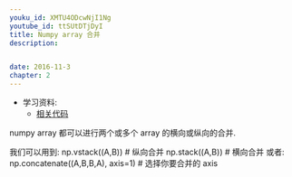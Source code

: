 ```yaml
---
youku_id: XMTU4ODcwNjI1Ng
youtube_id: ttSUtDTjDyI
title: Numpy array 合并
description: 


date: 2016-11-3
chapter: 2
---
```

* 学习资料:
  * [相关代码]()

numpy array 都可以进行两个或多个 array 的横向或纵向的合并.

我们可以用到:
np.vstack((A,B))  # 纵向合并
np.stack((A,B))   # 横向合并
或者:
np.concatenate((A,B,B,A), axis=1) # 选择你要合并的 axis